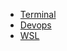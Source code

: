 - [Terminal](CloudNative/term/screenfetch.md)
  <!-- - [System](CloudNative/system/xx.md) -->
  <!-- - [Tradition](CloudNative/tradition/xx.md) -->
- [Devops](CloudNative/devops/docker.md)
- [WSL](CloudNative/wsl.md)
